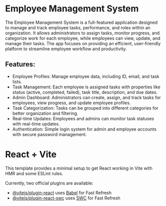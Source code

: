 # Employee Management System

The Employee Management System is a full-featured application designed to manage and track employee tasks, performance, and roles within an organization. It allows administrators to assign tasks, monitor progress, and categorize work for each employee, while employees can view, update, and manage their tasks. The app focuses on providing an efficient, user-friendly platform to streamline employee workflow and productivity.

## Features:
- Employee Profiles: Manage employee data, including ID, email, and task lists.
- Task Management: Each employee is assigned tasks with properties like status (active, completed, failed), task title, description, and due dates.
- Admin Dashboard: Administrators can create, assign, and track tasks for employees, view progress, and update employee profiles.
- Task Categorization: Tasks can be grouped into different categories for better organization and filtering.
- Real-time Updates: Employees and admins can monitor task statuses with real-time updates.
- Authentication: Simple login system for admin and employee accounts with secure password management.


# React + Vite

This template provides a minimal setup to get React working in Vite with HMR and some ESLint rules.

Currently, two official plugins are available:

- [@vitejs/plugin-react](https://github.com/vitejs/vite-plugin-react/blob/main/packages/plugin-react/README.md) uses [Babel](https://babeljs.io/) for Fast Refresh
- [@vitejs/plugin-react-swc](https://github.com/vitejs/vite-plugin-react-swc) uses [SWC](https://swc.rs/) for Fast Refresh


